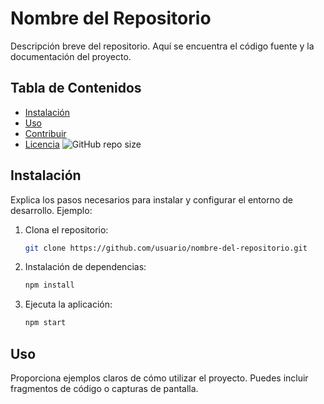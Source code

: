 # Nombre del Repositorio

Descripción breve del repositorio. Aquí se encuentra el código fuente y la documentación del proyecto.

## Tabla de Contenidos

- [Instalación](#instalación)
- [Uso](#uso)
- [Contribuir](#contribuir)
- [Licencia](#licencia)
![GitHub repo size](https://img.shields.io/github/repo-size/usuario/repositorio)

## Instalación

Explica los pasos necesarios para instalar y configurar el entorno de desarrollo. Ejemplo:

1. Clona el repositorio:
    ```bash
    git clone https://github.com/usuario/nombre-del-repositorio.git
    ```
2. Instalación de dependencias:
    ```bash
    npm install
    ```
3. Ejecuta la aplicación:
    ```bash
    npm start
    ```

## Uso

Proporciona ejemplos claros de cómo utilizar el proyecto. Puedes incluir fragmentos de código o capturas de pantalla.
